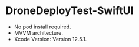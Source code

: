 # DroneDeployTest-SwiftUI
- No pod install required.
- MVVM architecture.
- Xcode Version: Version 12.5.1. 
